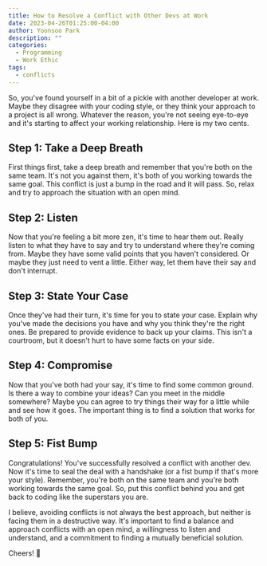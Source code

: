 ```yaml
---
title: How to Resolve a Conflict with Other Devs at Work
date: 2023-04-26T01:25:00-04:00
author: Yoonsoo Park
description: ""
categories:
  - Programming
  - Work Ethic
tags:
  - conflicts
---
```

So, you've found yourself in a bit of a pickle with another developer at work. Maybe they disagree with your coding style, or they think your approach to a project is all wrong. Whatever the reason, you're not seeing eye-to-eye and it's starting to affect your working relationship. Here is my two cents.

## Step 1: Take a Deep Breath
First things first, take a deep breath and remember that you're both on the same team. It's not you against them, it's both of you working towards the same goal. This conflict is just a bump in the road and it will pass. So, relax and try to approach the situation with an open mind.

## Step 2: Listen
Now that you're feeling a bit more zen, it's time to hear them out. Really listen to what they have to say and try to understand where they're coming from. Maybe they have some valid points that you haven't considered. Or maybe they just need to vent a little. Either way, let them have their say and don't interrupt.

## Step 3: State Your Case
Once they've had their turn, it's time for you to state your case. Explain why you've made the decisions you have and why you think they're the right ones. Be prepared to provide evidence to back up your claims. This isn't a courtroom, but it doesn't hurt to have some facts on your side.

## Step 4: Compromise
Now that you've both had your say, it's time to find some common ground. Is there a way to combine your ideas? Can you meet in the middle somewhere? Maybe you can agree to try things their way for a little while and see how it goes. The important thing is to find a solution that works for both of you.

## Step 5: Fist Bump
Congratulations! You've successfully resolved a conflict with another dev. Now it's time to seal the deal with a handshake (or a fist bump if that's more your style). Remember, you're both on the same team and you're both working towards the same goal. So, put this conflict behind you and get back to coding like the superstars you are.

I believe, avoiding conflicts is not always the best approach, but neither is facing them in a destructive way. It's important to find a balance and approach conflicts with an open mind, a willingness to listen and understand, and a commitment to finding a mutually beneficial solution.

Cheers! 🍺
